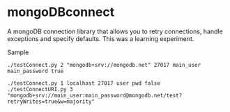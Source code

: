 # mongoDBconnect

A mongoDB connection library that allows you to retry connections, handle
exceptions and specify defaults. This was a learning experiment.

Sample
```
./testConnect.py 2 "mongodb+srv://mongodb.net" 27017 main_user main_password true

./testConnect.py 1 localhost 27017 user pwd false
./testConnectURI.py 3 "mongodb+srv://main_user:main_password@mongodb.net/test?retryWrites=true&w=majority"
```
